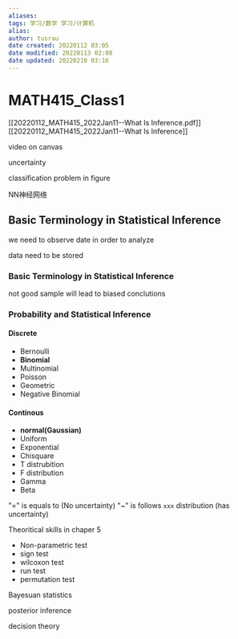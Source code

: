 ```yaml
---
aliases: 
tags: 学习/数学 学习/计算机
alias: 
author: tusrau
date created: 20220112 03:05
date modified: 20220113 02:08
date updated: 20220210 03:16
---
```


# MATH415_Class1

[[20220112_MATH415_2022Jan11--What Is Inference.pdf]]
[[20220112_MATH415_2022Jan11--What Is Inference]]

video on canvas

uncertainty

classification problem in figure

NN神经网络

## Basic Terminology in Statistical Inference

we need to observe date in order to analyze

data need to be stored  

### Basic Terminology in Statistical Inference

not good sample will lead to biased conclutions

### Probability and Statistical Inference

#### Discrete

- Bernoulli
- **Binomial**
- Multinomial
- Poisson
- Geometric
- Negative Binomial

#### Continous

- **normal(Gaussian)**
- Uniform
- Exponential
- Chisquare
- T distrubition
- F distribution
- Gamma
- Beta

"=" is equals to (No uncertainty)
"~" is follows `xxx` distribution (has uncertainty)

Theoritical skills in chaper 5

- Non-parametric test
- sign test
- wilcoxon test
- run test
- permutation test

Bayesuan statistics

posterior inference

decision theory
